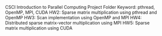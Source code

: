 CSCI Introduction to Parallel Computing Project Folder
Keyword: pthread, OpenMP, MPI, CUDA
HW2: Sparse matrix multiplication using pthread and OpenMP
HW3: Scan implementation using OpenMP and MPI
HW4: Distributed sparse matrix-vector multiplication using MPI
HW5: Sparse matrix multiplication using CUDA
